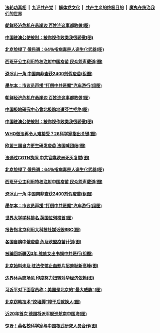 

####  [法轮功真相](../../../../basic/blob/master/README.md?t=03061901) &nbsp;|&nbsp; [九评共产党](../../../../9ping.md/blob/master/README.md?t=03061901) &nbsp;|&nbsp; [解体党文化](../../../../jtdwh.md/blob/master/README.md?t=03061901)  &nbsp;|&nbsp; [共产主义的终极目的](../../../../gczydzjmd.md/blob/master/README.md?t=03061901) &nbsp;|&nbsp; [魔鬼在统治我们的世界](../../../../mgztzwmdsj.md/blob/master/README.md?t=03061901) 

#### [朝鲜经济危机在悬崖边 百姓连这事都敢做(图)](../pages/p9/964586.md?t=03061901) 

#### [中国驻澳公使被怼：被你视作败类我很骄傲(图)](../pages/p9/964645.md?t=03061901) 

#### [北京脸绿了 俄民调：64％指病毒是人造生化武器(图)](../pages/p9/964475.md?t=03061901) 

#### [西班牙公主利用特权注射中国疫苗 民众怨声载道(图)](../pages/p9/964534.md?t=03061901) 

#### [恐冰山一角 中国南非查获2400剂假疫苗(组图)](../pages/p9/964460.md?t=03061901) 

#### [墨尔本：市议员声援“打倒中共恶魔”汽车游行(组图)](../pages/p9/964495.md?t=03061901) 

#### [朝鲜经济危机在悬崖边 百姓连这事都敢做(图)](../pages/p9/964586.md?t=03061901) 

#### [中国极地研究中心曾北极购地遭芬兰拒绝(图)](../pages/p9/964646.md?t=03061901) 

#### [中国驻澳公使被怼：被你视作败类我很骄傲(图)](../pages/p9/964645.md?t=03061901) 

#### [WHO做法再令人难接受？26科学家指出关键(图)](../pages/p9/964590.md?t=03061901) 

#### [欧盟三国自力更生研发疫苗 法国喊团结(图)](../pages/p9/964600.md?t=03061901) 

#### [法通过CGTN执照 中共官媒欧洲死灰复燃(图)](../pages/p9/964597.md?t=03061901) 

#### [北京脸绿了 俄民调：64％指病毒是人造生化武器(图)](../pages/p9/964475.md?t=03061901) 

#### [西班牙公主利用特权注射中国疫苗 民众怨声载道(图)](../pages/p9/964534.md?t=03061901) 

#### [恐冰山一角 中国南非查获2400剂假疫苗(组图)](../pages/p9/964460.md?t=03061901) 

#### [墨尔本：市议员声援“打倒中共恶魔”汽车游行(组图)](../pages/p9/964495.md?t=03061901) 

#### [世界大学学科排名 英国位列榜首(图)](../pages/p9/964480.md?t=03061901) 

#### [报告指北京利用大科技社媒诋毁BBC(图)](../pages/p9/964473.md?t=03061901) 

#### [各国自购中俄疫苗 危及欧盟疫苗计划(图)](../pages/p9/964468.md?t=03061901) 

#### [被骗回新疆囚3年 维族女出书揭中共恶行(组图)](../pages/p9/964446.md?t=03061901) 

#### [北京始料未及 驻法使馆止血影片招羞耻新高峰(图)](../pages/p9/964361.md?t=03061901) 

#### [边界休兵商场见 印度努力扭转对华经济依赖(图)](../pages/p9/964418.md?t=03061901) 

#### [习近平对下面官员称：美国是北京的“最大威胁”(图)](../pages/p9/964417.md?t=03061901) 

#### [北京窃韩技术“挖墙脚”榨干后就换人(图)](../pages/p9/964363.md?t=03061901) 

#### [近20年首次 德国将派军舰巡航南中国海(图)](../pages/p9/964388.md?t=03061901) 

#### [惊讶！英名校科学家与中国核武研究人员合作(图)](../pages/p9/964383.md?t=03061901) 

